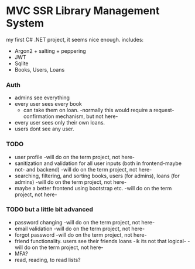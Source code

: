 # MVC SSR Library Management System

my first C# .NET project, it seems nice enough. includes:

* Argon2 + salting + peppering
* JWT
* Sqlite
* Books, Users, Loans

### Auth

* admins see everything
* every user sees every book
    * can take them on loan. -normally this would require a request-confirmation mechanism, but not here-
* every user sees only their own loans.
* users dont see any user.

### TODO

* user profile -will do on the term project, not here-
* sanitization and validation for all user inputs (both in frontend-maybe not- and backend) -will do on the term project, not here-
* searching, filtering, and sorting books, users (for admins), loans (for admins)   -will do on the term project, not here-
* maybe a better frontend using bootstrap etc. -will do on the term project, not here-

### TODO but a little bit advanced

* password changing -will do on the term project, not here-
* email validation -will do on the term project, not here-
* forgot password -will do on the term project, not here-
* friend functionality. users see their friends loans -ik its not that logical-      -will do on the term project, not here-
* MFA?
* read, reading, to read lists?